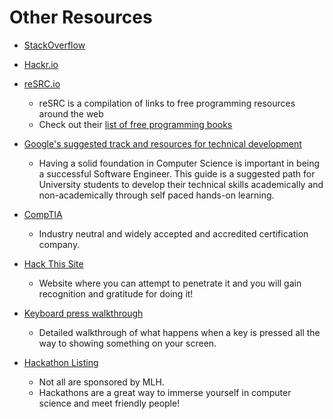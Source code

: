# Other Resources

- [StackOverflow](http://stackoverflow.com/)
- [Hackr.io](http://hackr.io/)
- [reSRC.io](http://resrc.io/)
    - reSRC is a compilation of links to free programming resources around the web
    - Check out their [list of free programming books](http://resrc.io/list/10/list-of-free-programming-books/)

- [Google's suggested track and resources for technical development](http://www.google.com/edu/tools-and-solutions/guide-for-technical-development/index.html)
    - Having a solid foundation in Computer Science is important in being a successful Software Engineer. This guide is a suggested path for University students to develop their technical skills academically and non-academically through self paced hands-on learning.

- [CompTIA](http://www.comptia.org/)
    - Industry neutral and widely accepted and accredited certification company.

- [Hack This Site](http://www.hackthissite.org/pages/index/index.php)
    - Website where you can attempt to penetrate it and you will gain recognition and gratitude for doing it!

- [Keyboard press walkthrough](https://github.com/alex/what-happens-when)
    - Detailed walkthrough of what happens when a key is pressed all the way to showing something on your screen.

- [Hackathon Listing](https://github.com/japacible/Hackathon-Calendar)
    - Not all are sponsored by MLH.
    - Hackathons are a great way to immerse yourself in computer science and meet friendly people!